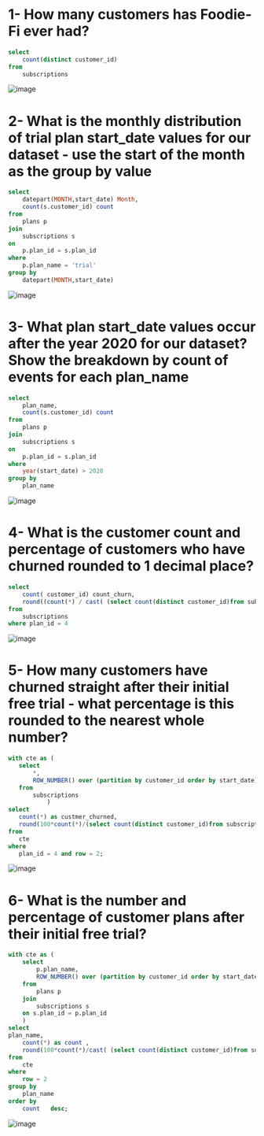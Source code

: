 # 1- How many customers has Foodie-Fi ever had?
```sql
select 
	count(distinct customer_id) 
from 
	subscriptions
```
![image](https://user-images.githubusercontent.com/87584678/222424636-b6acd066-7455-4c50-b158-bc0234fa2cda.png)


# 2- What is the monthly distribution of trial plan start_date values for our dataset - use the start of the month as the group by value
 
```sql
select 
	datepart(MONTH,start_date) Month,
	count(s.customer_id) count
from
	plans p 
join
	subscriptions s
on 
	p.plan_id = s.plan_id
where 
	p.plan_name = 'trial'
group by 
	datepart(MONTH,start_date)
```
![image](https://user-images.githubusercontent.com/87584678/222424813-8997f21e-66b3-42db-8ef9-b4e995b6762c.png)


# 3- What plan start_date values occur after the year 2020 for our dataset? Show the breakdown by count of events for each plan_name
 
```sql
select 
	plan_name,
	count(s.customer_id) count
from
	plans p 
join
	subscriptions s
on 
	p.plan_id = s.plan_id
where 
	year(start_date) > 2020
group by 
	plan_name
```
![image](https://user-images.githubusercontent.com/87584678/222424971-62fd5b1c-91a4-4aa7-ac0e-ef895f81d314.png)


# 4- What is the customer count and percentage of customers who have churned rounded to 1 decimal place?
 
```sql
select 
	count( customer_id) count_churn,
	round((count(*) / cast( (select count(distinct customer_id)from subscriptions )as float ))*100,1) as percentage
from 
	subscriptions
where plan_id = 4
```

![image](https://user-images.githubusercontent.com/87584678/222828572-c1213df1-3ff1-4e87-82ec-5a8ceaeb156c.png)

# 5- How many customers have churned straight after their initial free trial - what percentage is this rounded to the nearest whole number?
 ```sql
with cte as (
	select
		*, 
		ROW_NUMBER() over (partition by customer_id order by start_date) as row
	from 
		subscriptions
			)
select
	count(*) as custmer_churned,
	round(100*count(*)/(select count(distinct customer_id)from subscriptions ),1) as percentage
from
	cte 
where 
	plan_id = 4 and row = 2;

```
![image](https://user-images.githubusercontent.com/87584678/222838276-bf18a54e-d419-4c0d-a9af-a21076cbd940.png)




# 6- What is the number and percentage of customer plans after their initial free trial?
```sql
with cte as (
	select
		p.plan_name,
		ROW_NUMBER() over (partition by customer_id order by start_date) as row
	from 
		plans p
	join 
		subscriptions s
	on s.plan_id = p.plan_id	
	)
select
plan_name,
	count(*) as count ,
	round(100*count(*)/cast( (select count(distinct customer_id)from subscriptions )as float ),2) as percentage
from
	cte 
where 
	row = 2 
group by 
	plan_name
order by
	count	desc;
```

![image](https://user-images.githubusercontent.com/87584678/222914825-0523b644-ae03-4d58-bfc7-748a1494e683.png)




































































































